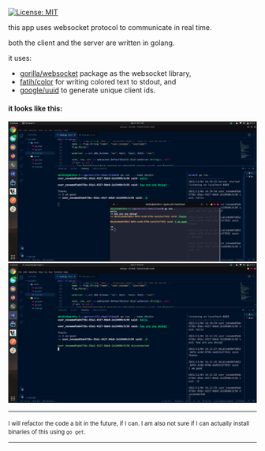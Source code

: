 [![License: MIT](https://img.shields.io/badge/License-MIT-yellow.svg)](https://opensource.org/licenses/MIT)

this app uses websocket protocol to communicate in real time.

both the client and the server are written in golang. 

it uses: 
- <a href="https://github.com/gorilla/websocket">gorilla/websocket</a> package as the websocket library,
- <a href="https://github.com/fatih/color">fatih/color</a> for writing colored text to stdout,
and
- <a href="https://github.com/google/uuid">google/uuid</a> to generate unique client ids.

#### it looks like this:

<img src="./pic.png">
<img src="./pic2.png">

---

<small>I will refactor the code a bit in the future, if I can. I am also not sure if I can actually install binaries of this using ```go get```.</small>

--- 

